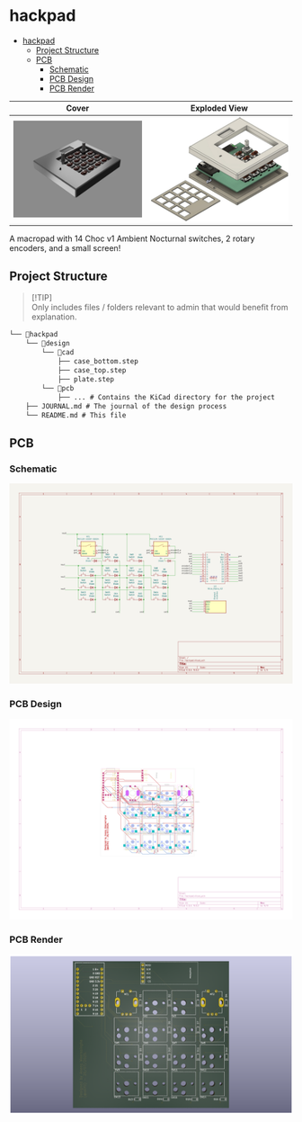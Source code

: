 # hackpad

- [hackpad](#hackpad)
  - [Project Structure](#project-structure)
  - [PCB](#pcb)
    - [Schematic](#schematic)
    - [PCB Design](#pcb-design)
    - [PCB Render](#pcb-render)

| Cover                            | Exploded View                                    |
| -------------------------------- | ------------------------------------------------ |
| ![cover photo](assets/cover.png) | ![exploded view photo](assets/exploded-view.jpg) |

A macropad with 14 Choc v1 Ambient Nocturnal switches, 2 rotary encoders, and a small screen!

## Project Structure

> [!TIP]\
> Only includes files / folders relevant to admin that would benefit from explanation.

```
└── 📁hackpad
    └── 📁design
        └── 📁cad
            ├── case_bottom.step
            ├── case_top.step
            ├── plate.step
        └── 📁pcb
            ├── ... # Contains the KiCad directory for the project
    ├── JOURNAL.md # The journal of the design process
    └── README.md # This file
```

## PCB

### Schematic

![kicad schematic](assets/schematic.svg)

### PCB Design

![kicad pcb design](assets/pcb-design.svg)

### PCB Render

![kicad pcb render](assets/pcb-render.png)